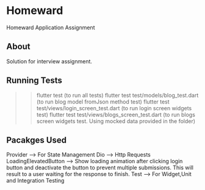 # Homeward

Homeward Application Assignment

## About

Solution for interview assignment.

## Running Tests

 >> flutter test (to run all tests)
 >> flutter test test/models/blog_test.dart (to run blog model fromJson method test)
 >> flutter test test/views/login_screen_test.dart (to run login screen widgets test)
 >> flutter test test/views/blogs_screen_test.dart (to run blogs screen widgets test. Using mocked data provided in the folder)


## Pacakges Used
Provider --> For State Management
Dio --> Http Requests
LoadingElevatedButton --> Show loading animation after clicking login button and deactivate the button to prevent multiple submissions. This will result to a user waiting for the response to finish.
Test --> For Widget,Unit and Integration Testing

